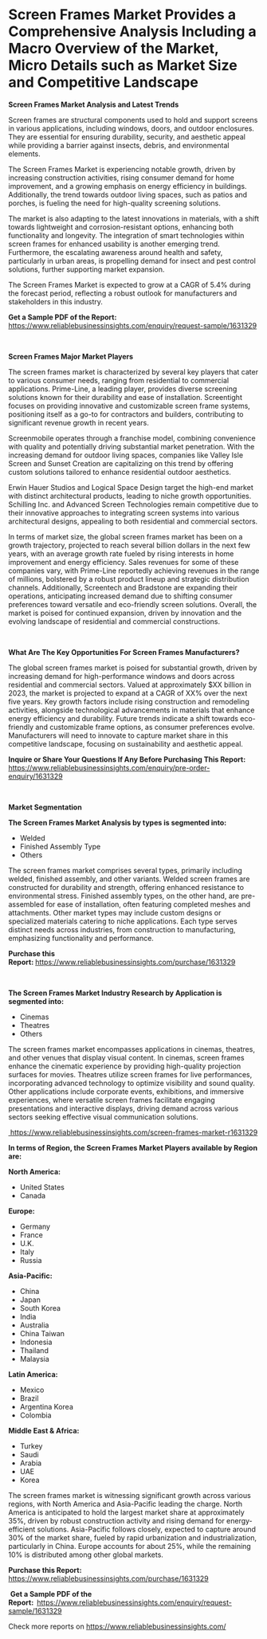 <p><h1>Screen Frames Market Provides a Comprehensive Analysis Including a Macro Overview of the Market, Micro Details such as Market Size and Competitive Landscape</h1></p><p><strong>Screen Frames Market Analysis and Latest Trends</strong></p>
<p><p>Screen frames are structural components used to hold and support screens in various applications, including windows, doors, and outdoor enclosures. They are essential for ensuring durability, security, and aesthetic appeal while providing a barrier against insects, debris, and environmental elements. </p><p>The Screen Frames Market is experiencing notable growth, driven by increasing construction activities, rising consumer demand for home improvement, and a growing emphasis on energy efficiency in buildings. Additionally, the trend towards outdoor living spaces, such as patios and porches, is fueling the need for high-quality screening solutions. </p><p>The market is also adapting to the latest innovations in materials, with a shift towards lightweight and corrosion-resistant options, enhancing both functionality and longevity. The integration of smart technologies within screen frames for enhanced usability is another emerging trend. Furthermore, the escalating awareness around health and safety, particularly in urban areas, is propelling demand for insect and pest control solutions, further supporting market expansion. </p><p>The Screen Frames Market is expected to grow at a CAGR of 5.4% during the forecast period, reflecting a robust outlook for manufacturers and stakeholders in this industry.</p></p>
<p><strong>Get a Sample PDF of the Report:&nbsp;</strong> <a href="https://www.reliablebusinessinsights.com/enquiry/request-sample/1631329?utm_campaign=3256&utm_medium=2&utm_source=Github&utm_content=ia&utm_term=10042025&utm_id=screen-frames">https://www.reliablebusinessinsights.com/enquiry/request-sample/1631329</a></p>
<p>&nbsp;</p>
<p><strong>Screen Frames Major Market Players</strong></p>
<p><p>The screen frames market is characterized by several key players that cater to various consumer needs, ranging from residential to commercial applications. Prime-Line, a leading player, provides diverse screening solutions known for their durability and ease of installation. Screentight focuses on providing innovative and customizable screen frame systems, positioning itself as a go-to for contractors and builders, contributing to significant revenue growth in recent years.</p><p>Screenmobile operates through a franchise model, combining convenience with quality and potentially driving substantial market penetration. With the increasing demand for outdoor living spaces, companies like Valley Isle Screen and Sunset Creation are capitalizing on this trend by offering custom solutions tailored to enhance residential outdoor aesthetics.</p><p>Erwin Hauer Studios and Logical Space Design target the high-end market with distinct architectural products, leading to niche growth opportunities. Schilling Inc. and Advanced Screen Technologies remain competitive due to their innovative approaches to integrating screen systems into various architectural designs, appealing to both residential and commercial sectors.</p><p>In terms of market size, the global screen frames market has been on a growth trajectory, projected to reach several billion dollars in the next few years, with an average growth rate fueled by rising interests in home improvement and energy efficiency. Sales revenues for some of these companies vary, with Prime-Line reportedly achieving revenues in the range of millions, bolstered by a robust product lineup and strategic distribution channels. Additionally, Screentech and Bradstone are expanding their operations, anticipating increased demand due to shifting consumer preferences toward versatile and eco-friendly screen solutions. Overall, the market is poised for continued expansion, driven by innovation and the evolving landscape of residential and commercial constructions.</p></p>
<p>&nbsp;</p>
<p><strong>What Are The Key Opportunities For Screen Frames Manufacturers?</strong></p>
<p><p>The global screen frames market is poised for substantial growth, driven by increasing demand for high-performance windows and doors across residential and commercial sectors. Valued at approximately $XX billion in 2023, the market is projected to expand at a CAGR of XX% over the next five years. Key growth factors include rising construction and remodeling activities, alongside technological advancements in materials that enhance energy efficiency and durability. Future trends indicate a shift towards eco-friendly and customizable frame options, as consumer preferences evolve. Manufacturers will need to innovate to capture market share in this competitive landscape, focusing on sustainability and aesthetic appeal.</p></p>
<p><strong>Inquire or Share Your Questions If Any Before Purchasing This Report:</strong> <a href="https://www.reliablebusinessinsights.com/enquiry/pre-order-enquiry/1631329?utm_campaign=3256&utm_medium=2&utm_source=Github&utm_content=ia&utm_term=10042025&utm_id=screen-frames">https://www.reliablebusinessinsights.com/enquiry/pre-order-enquiry/1631329</a></p>
<p>&nbsp;</p>
<p><strong>Market Segmentation</strong></p>
<p><strong>The Screen Frames Market Analysis by types is segmented into:</strong></p>
<p><ul><li>Welded</li><li>Finished Assembly Type</li><li>Others</li></ul></p>
<p><p>The screen frames market comprises several types, primarily including welded, finished assembly, and other variants. Welded screen frames are constructed for durability and strength, offering enhanced resistance to environmental stress. Finished assembly types, on the other hand, are pre-assembled for ease of installation, often featuring completed meshes and attachments. Other market types may include custom designs or specialized materials catering to niche applications. Each type serves distinct needs across industries, from construction to manufacturing, emphasizing functionality and performance.</p></p>
<p><strong>Purchase this Report:&nbsp;</strong><a href="https://www.reliablebusinessinsights.com/purchase/1631329?utm_campaign=3256&utm_medium=2&utm_source=Github&utm_content=ia&utm_term=10042025&utm_id=screen-frames">https://www.reliablebusinessinsights.com/purchase/1631329</a></p>
<p>&nbsp;</p>
<p><strong>The Screen Frames Market Industry Research by Application is segmented into:</strong></p>
<p><ul><li>Cinemas</li><li>Theatres</li><li>Others</li></ul></p>
<p><p>The screen frames market encompasses applications in cinemas, theatres, and other venues that display visual content. In cinemas, screen frames enhance the cinematic experience by providing high-quality projection surfaces for movies. Theatres utilize screen frames for live performances, incorporating advanced technology to optimize visibility and sound quality. Other applications include corporate events, exhibitions, and immersive experiences, where versatile screen frames facilitate engaging presentations and interactive displays, driving demand across various sectors seeking effective visual communication solutions.</p></p>
<p><a href="https://www.reliablebusinessinsights.com/screen-frames-market-r1631329?utm_campaign=3256&utm_medium=2&utm_source=Github&utm_content=ia&utm_term=10042025&utm_id=screen-frames">&nbsp;https://www.reliablebusinessinsights.com/screen-frames-market-r1631329</a></p>
<p><strong>In terms of Region, the Screen Frames Market Players available by Region are:</strong></p>
<p>
    <p> <strong> North America: </strong>
        <ul>
            <li>United States</li>
            <li>Canada</li>
        </ul>
        </p> 
    <p> <strong> Europe: </strong>
        <ul>
            <li>Germany</li>
            <li>France</li>
            <li>U.K.</li>
            <li>Italy</li>
            <li>Russia</li>
        </ul>
        </p> 
    <p> <strong> Asia-Pacific: </strong>
        <ul>
            <li>China</li>
            <li>Japan</li>
            <li>South Korea</li>
            <li>India</li>
            <li>Australia</li>
            <li>China Taiwan</li>
            <li>Indonesia</li>
            <li>Thailand</li>
            <li>Malaysia</li>
        </ul>
        </p> 
    <p> <strong> Latin America: </strong>
        <ul>
            <li>Mexico</li>
            <li>Brazil</li>
            <li>Argentina Korea</li>
            <li>Colombia</li>
        </ul>
        </p> 
    <p> <strong> Middle East & Africa: </strong>
        <ul>
            <li>Turkey</li>
            <li>Saudi</li>
            <li>Arabia</li>
            <li>UAE</li>
            <li>Korea</li>
        </ul>
    </p>
    </p>
<p><p>The screen frames market is witnessing significant growth across various regions, with North America and Asia-Pacific leading the charge. North America is anticipated to hold the largest market share at approximately 35%, driven by robust construction activity and rising demand for energy-efficient solutions. Asia-Pacific follows closely, expected to capture around 30% of the market share, fueled by rapid urbanization and industrialization, particularly in China. Europe accounts for about 25%, while the remaining 10% is distributed among other global markets.</p></p>
<p><strong>Purchase this Report: </strong><a href="https://www.reliablebusinessinsights.com/purchase/1631329?utm_campaign=3256&utm_medium=2&utm_source=Github&utm_content=ia&utm_term=10042025&utm_id=screen-frames">https://www.reliablebusinessinsights.com/purchase/1631329</a></p>
<p>&nbsp;<strong>Get a Sample PDF of the Report:&nbsp;&nbsp;</strong><a href="https://www.reliablebusinessinsights.com/enquiry/request-sample/1631329?utm_campaign=3256&utm_medium=2&utm_source=Github&utm_content=ia&utm_term=10042025&utm_id=screen-frames">https://www.reliablebusinessinsights.com/enquiry/request-sample/1631329</a></p>
<p><strong></strong></p>
<p>Check more reports on <a href="https://www.reliablebusinessinsights.com/?utm_campaign=3256&utm_medium=2&utm_source=Github&utm_content=ia&utm_term=10042025&utm_id=screen-frames">https://www.reliablebusinessinsights.com/</a></p>